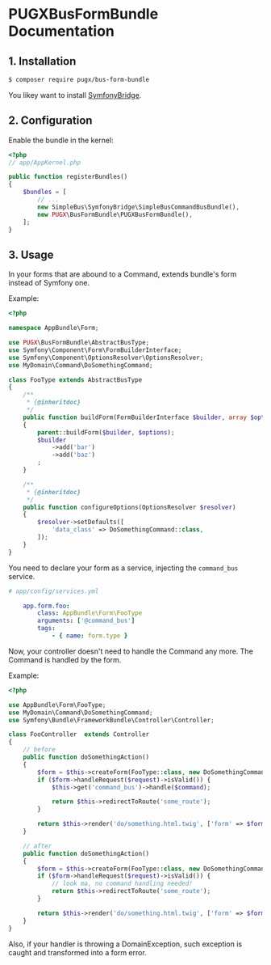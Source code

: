 PUGXBusFormBundle Documentation
===============================

## 1. Installation

``` bash
$ composer require pugx/bus-form-bundle
```

You likey want to install [SymfonyBridge](https://github.com/SimpleBus/SymfonyBridge).

## 2. Configuration

Enable the bundle in the kernel:

``` php
<?php
// app/AppKernel.php

public function registerBundles()
{
    $bundles = [
        // ...
        new SimpleBus\SymfonyBridge\SimpleBusCommandBusBundle(),
        new PUGX\BusFormBundle\PUGXBusFormBundle(),
    ];
}
```

## 3. Usage

In your forms that are abound to a Command, extends bundle's form instead of Symfony one.

Example:

```php
<?php

namespace AppBundle\Form;

use PUGX\BusFormBundle\AbstractBusType;
use Symfony\Component\Form\FormBuilderInterface;
use Symfony\Component\OptionsResolver\OptionsResolver;
use MyDomain\Command\DoSomethingCommand;

class FooType extends AbstractBusType
{
    /**
     * {@inheritdoc}
     */
    public function buildForm(FormBuilderInterface $builder, array $options)
    {
        parent::buildForm($builder, $options);
        $builder
            ->add('bar')
            ->add('baz')
        ;
    }

    /**
     * {@inheritdoc}
     */
    public function configureOptions(OptionsResolver $resolver)
    {
        $resolver->setDefaults([
            'data_class' => DoSomethingCommand::class,
        ]);
    }
}
```

You need to declare your form as a service, injecting the `command_bus` service.

```yaml
# app/config/services.yml

    app.form.foo:
        class: AppBundle\Form\FooType
        arguments: ['@command_bus']
        tags:
            - { name: form.type }

```

Now, your controller doesn't need to handle the Command any more. The Command is handled by the form.

Example:

```php
<?php

use AppBundle\Form\FooType;
use MyDomain\Command\DoSomethingCommand;
use Symfony\Bundle\FrameworkBundle\Controller\Controller;

class FooController  extends Controller
{
    // before
    public function doSomethingAction()
    {
        $form = $this->createForm(FooType::class, new DoSomethingCommand());
        if ($form->handleRequest($request)->isValid()) {
            $this->get('command_bus')->handle($command);

            return $this->redirectToRoute('some_route');
        }

        return $this->render('do/something.html.twig', ['form' => $form->createView()]);
    }

    // after
    public function doSomethingAction()
    {
        $form = $this->createForm(FooType::class, new DoSomethingCommand());
        if ($form->handleRequest($request)->isValid()) {
            // look ma, no command handling needed!
            return $this->redirectToRoute('some_route');
        }

        return $this->render('do/something.html.twig', ['form' => $form->createView()]);
    }
}

```

Also, if your handler is throwing a DomainException, such exception is caught and transformed
into a form error.


